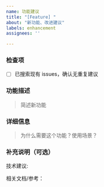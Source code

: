 ```yaml
---
name: 功能建议
title: "[Feature] "
about: "新功能、改进建议"
labels: enhancement
assignees: ''

---
```


### 检查项
- [ ] 已搜索现有 issues，确认无重复建议

### 功能描述
> 简述新功能

### 详细信息
  > 为什么需要这个功能？使用场景？

### 补充说明（可选）
技术建议:

相关文档/参考：
